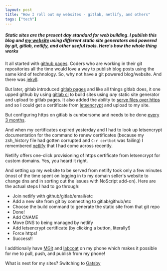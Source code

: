 ```yaml
---
layout: post
title: "How I roll out my websites - gitlab, netlify, and others"
tags: ["tech"]
---
```


##### Static sites are the present day standard for web building. I publish this blog and [my website](https://learnlearn.in) using different static site generators and powered by git, gitlab, netlify, and other useful tools. Here's how the whole thing works #####

It all started with [github pages](https://pages.github.com/). Coders who are working in their git repositories all the time would love a way to publish blog posts using the same kind of technology. So, why not have a git powered blog/website. And there was [jekyll](https://jekyllrb.com/).

But later, gitlab introduced [gitlab pages](https://about.gitlab.com/features/pages/) and like all things gitlab does, it one upped github by using [gitlab ci](https://about.gitlab.com/features/gitlab-ci-cd/) to build sites using *any* static site generator and upload to gitlab pages. It also added the ability to [serve files over https](https://about.gitlab.com/2016/04/11/tutorial-securing-your-gitlab-pages-with-tls-and-letsencrypt/) and so I could get a certificate from [letsencrypt](https://letsencrypt.org/) and upload to my site.

But configuring https on gitlab is cumbersome and needs to be done [every 3 months](https://letsencrypt.org/2015/11/09/why-90-days.html).

And when my certificates expired yesterday and I had to look up letsencrypt documentation for the command to renew certificates (because my zsh_history file had gotten corrupted and `C-r certbot` was failing) I remembered [netlify](https://www.netlify.com/) that I had come across recently.

Netlify offers one-click provisioning of https certificate from letsencrypt for custom domains. Yes, you heard it right.

And setting up my website to be served from netlify took only a few minutes (most of the time spent on logging in to my domain seller's website to change dns and in sorting out the issues with NoScript add-on). Here are the actual steps I had to go through:

* Join netlify with github/gitlab/email/etc
* Add a new site from git by connecting to gitlab/github/etc
* Choose the build command to generate the static site from that git repo
* Done!
* Add CNAME
* Move DNS to being managed by netlify
* Add letsencrypt certificate (by clicking a button, literally!)
* Force https!
* Success!!

I additionally have [MGit](https://github.com/maks/MGit) and [labcoat](https://gitlab.com/Commit451/LabCoat) on my phone which makes it possible for me to pull, push, and publish from my phone!

What is next for my sites? Switching to [Gatsby](https://www.gatsbyjs.org/)
